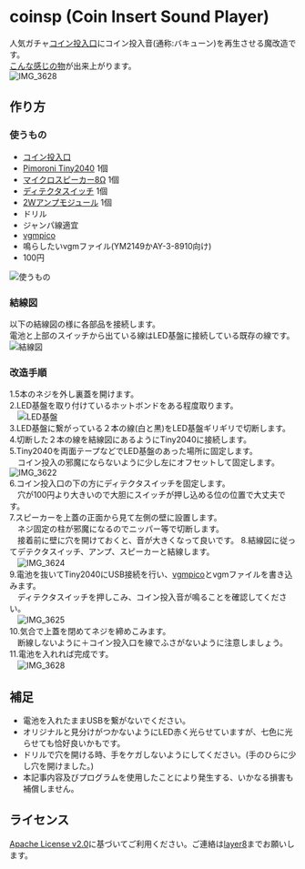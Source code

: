 # coinsp (Coin Insert Sound Player)
人気ガチャ[コイン投入口](https://tama-kyu.com/lineup/cointounyuguchi/)にコイン投入音(通称:バキューン)を再生させる魔改造です。<br>
[こんな感じの物](https://twitter.com/layer812/status/1565692875064885248)が出来上がります。<br>
![IMG_3628](https://user-images.githubusercontent.com/111331376/190154078-3bc946c0-95fe-468a-ac1c-b80aed325abc.jpg)

## 作り方
### 使うもの
 - [コイン投入口](https://tama-kyu.com/lineup/cointounyuguchi/)
 - [Pimoroni Tiny2040](https://www.switch-science.com/catalog/7615/) 1個
 - [マイクロスピーカー8Ω](https://akizukidenshi.com/catalog/g/gP-12494/) 1個
 - [ディテクタスイッチ](https://akizukidenshi.com/catalog/g/gP-05031/) 1個
 - [2Wアンプモジュール](https://akizukidenshi.com/catalog/g/gK-08217/) 1個
 - ドリル
 - ジャンパ線適宜
 - [vgmpico](https://github.com/Layer812/vgmpico)
 - 鳴らしたいvgmファイル(YM2149かAY-3-8910向け)
 - 100円

![使うもの](https://user-images.githubusercontent.com/111331376/190069098-7a068b2d-af8c-4e2d-89e0-dc66c8c74091.jpg)

### 結線図
以下の結線図の様に各部品を接続します。<br>
電池と上部のスイッチから出ている線はLED基盤に接続している既存の線です。<br>
 ![結線図](https://user-images.githubusercontent.com/111331376/190074215-4a93f07b-73cc-4cb4-85f6-fa01eee383dd.png)

### 改造手順
1.5本のネジを外し裏蓋を開けます。<br>
2.LED基盤を取り付けているホットボンドをある程度取ります。<br>
　![LED基盤](https://user-images.githubusercontent.com/111331376/190109123-f75c9168-653e-4abd-863b-73fe9be7536d.jpg)<br>
3.LED基盤に繋がっている２本の線(白と黒)をLED基盤ギリギリで切断します。<br>
4.切断した２本の線を結線図にあるようにTiny2040に接続します。<br>
5.Tiny2040を両面テープなどでLED基盤のあった場所に固定します。<br>
　コイン投入の邪魔にならないように少し左にオフセットして固定します。<br>
  ![IMG_3622](https://user-images.githubusercontent.com/111331376/190109795-620534e2-a48e-4b2b-9829-e7cd04a98db7.jpg)<br>
6.コイン投入口の下の方にディテクタスイッチを固定します。<br>
　穴が100円より大きいので大胆にスイッチが押し込める位の位置で大丈夫です。<br>
7.スピーカーを上蓋の正面から見て左側の壁に設置します。<br>
　ネジ固定の柱が邪魔になるのでニッパー等で切断します。<br>
　接着前に壁に穴を開けておくと、音が大きくなって良いです。
8.結線図に従ってデテクタスイッチ、アンプ、スピーカーと結線します。<br>
　![IMG_3624](https://user-images.githubusercontent.com/111331376/190153688-288163e2-1fc0-4d44-a961-430d5d3d11b7.jpg)<br>
9.電池を抜いてTiny2040にUSB接続を行い、[vgmpico](https://github.com/Layer812/vgmpico)とvgmファイルを書き込みます。<br>
　ディテクタスイッチを押しこみ、コイン投入音が鳴ることを確認してください。<br>
　![IMG_3625](https://user-images.githubusercontent.com/111331376/190153878-a7d630c2-76dd-4cab-997b-037cf14b8a6a.jpg)<br>
10.気合で上蓋を閉めてネジを締めこみます。<br>
　断線しないように＋コイン投入口を線でふさがないように注意しましょう。<br>
11.電池を入れれば完成です。<br>
　![IMG_3628](https://user-images.githubusercontent.com/111331376/190154078-3bc946c0-95fe-468a-ac1c-b80aed325abc.jpg)<br>

## 補足
 - 電池を入れたままUSBを繋がないでください。
 - オリジナルと見分けがつかないようにLED赤く光らせていますが、七色に光らせても恰好良いかもです。
 - ドリルで穴を開ける時、手をケガしないようにしてください。(手のひらに少し穴を開けました。)
 - 本記事内容及びプログラムを使用したことにより発生する、いかなる損害も補償しません。

## ライセンス
 [Apache License v2.0](http://www.apache.org/licenses/LICENSE-2.0)に基づいてご利用ください。ご連絡は[layer8](https://twitter.com/layer812)までお願いします。
